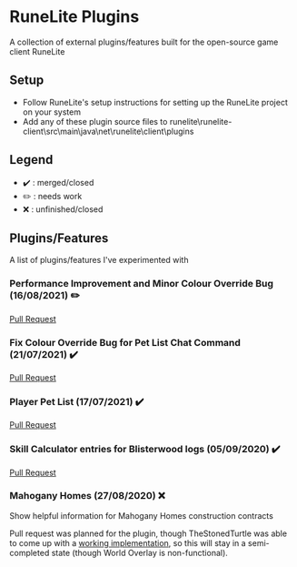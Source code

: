 # RuneLite Plugins
A collection of external plugins/features built for the open-source game client RuneLite

## Setup
- Follow RuneLite's setup instructions for setting up the RuneLite project on your system
- Add any of these plugin source files to runelite\runelite-client\src\main\java\net\runelite\client\plugins

## Legend
- :heavy_check_mark: : merged/closed
- :pencil2: : needs work
- :x: : unfinished/closed

## Plugins/Features
A list of plugins/features I've experimented with

### Performance Improvement and Minor Colour Override Bug (16/08/2021) :pencil2:
[Pull Request](https://github.com/runelite/runelite/pull/14030)

### Fix Colour Override Bug for Pet List Chat Command (21/07/2021) :heavy_check_mark:
[Pull Request](https://github.com/runelite/runelite/pull/13917)

### Player Pet List (17/07/2021) :heavy_check_mark:
[Pull Request](https://github.com/runelite/runelite/pull/12434)

### Skill Calculator entries for Blisterwood logs (05/09/2020) :heavy_check_mark:
[Pull Request](https://github.com/runelite/runelite/pull/12456)

### Mahogany Homes (27/08/2020) :x:
Show helpful information for Mahogany Homes construction contracts

Pull request was planned for the plugin, though TheStonedTurtle was able to come up with a [working implementation](https://github.com/TheStonedTurtle/Mahogany-Homes), 
so this will stay in a semi-completed state (though World Overlay is non-functional).
